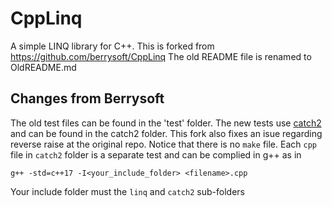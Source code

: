 # CppLinq
A simple LINQ library for C++.
This is forked from https://github.com/berrysoft/CppLinq
The old README file is renamed to OldREADME.md
## Changes from Berrysoft
The old test files can be found in the 'test' folder.  The new tests use [catch2](https://github.com/catchorg/Catch2/releases/download/v2.9.1/catch.hpp) and can be found in the catch2 folder. This fork also fixes an isue regarding reverse raise at the original repo.
Notice that there is no `make` file. Each `cpp` file  in `catch2` folder is a separate test and can be complied in g++ as in 
    
    g++ -std=c++17 -I<your_include_folder> <filename>.cpp

Your include folder must the `linq` and `catch2` sub-folders


